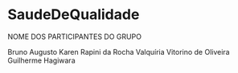 # SaudeDeQualidade

NOME DOS PARTICIPANTES DO GRUPO

Bruno Augusto Karen Rapini da Rocha Valquíria Vitorino de Oliveira Guilherme Hagiwara
